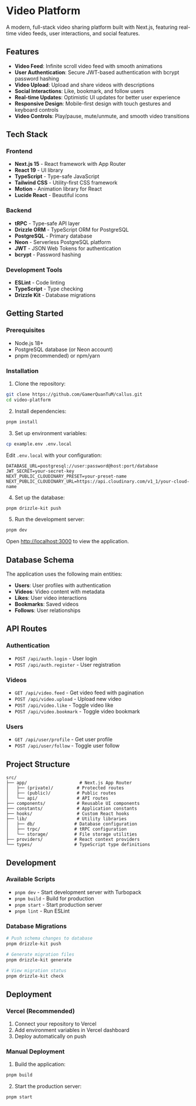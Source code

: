 # Video Platform

A modern, full-stack video sharing platform built with Next.js, featuring real-time video feeds, user interactions, and social features.

## Features

- **Video Feed**: Infinite scroll video feed with smooth animations
- **User Authentication**: Secure JWT-based authentication with bcrypt password hashing
- **Video Upload**: Upload and share videos with descriptions
- **Social Interactions**: Like, bookmark, and follow users
- **Real-time Updates**: Optimistic UI updates for better user experience
- **Responsive Design**: Mobile-first design with touch gestures and keyboard controls
- **Video Controls**: Play/pause, mute/unmute, and smooth video transitions

## Tech Stack

### Frontend
- **Next.js 15** - React framework with App Router
- **React 19** - UI library
- **TypeScript** - Type-safe JavaScript
- **Tailwind CSS** - Utility-first CSS framework
- **Motion** - Animation library for React
- **Lucide React** - Beautiful icons

### Backend
- **tRPC** - Type-safe API layer
- **Drizzle ORM** - TypeScript ORM for PostgreSQL
- **PostgreSQL** - Primary database
- **Neon** - Serverless PostgreSQL platform
- **JWT** - JSON Web Tokens for authentication
- **bcrypt** - Password hashing

### Development Tools
- **ESLint** - Code linting
- **TypeScript** - Type checking
- **Drizzle Kit** - Database migrations

## Getting Started

### Prerequisites

- Node.js 18+
- PostgreSQL database (or Neon account)
- pnpm (recommended) or npm/yarn

### Installation

1. Clone the repository:
```bash
git clone https://github.com/GamerQuanTuM/callus.git
cd video-platform
```

2. Install dependencies:
```bash
pnpm install
```

3. Set up environment variables:
```bash
cp example.env .env.local
```

Edit `.env.local` with your configuration:
```env
DATABASE_URL=postgresql://user:password@host:port/database
JWT_SECRET=your-secret-key
NEXT_PUBLIC_CLOUDINARY_PRESET=your-preset-name
NEXT_PUBLIC_CLOUDINARY_URL=https://api.cloudinary.com/v1_1/your-cloud-name
```

4. Set up the database:
```bash
pnpm drizzle-kit push
```

5. Run the development server:
```bash
pnpm dev
```

Open [http://localhost:3000](http://localhost:3000) to view the application.

## Database Schema

The application uses the following main entities:

- **Users**: User profiles with authentication
- **Videos**: Video content with metadata
- **Likes**: User video interactions
- **Bookmarks**: Saved videos
- **Follows**: User relationships

## API Routes

### Authentication
- `POST /api/auth.login` - User login
- `POST /api/auth.register` - User registration

### Videos
- `GET /api/video.feed` - Get video feed with pagination
- `POST /api/video.upload` - Upload new video
- `POST /api/video.like` - Toggle video like
- `POST /api/video.bookmark` - Toggle video bookmark

### Users
- `GET /api/user/profile` - Get user profile
- `POST /api/user/follow` - Toggle user follow

## Project Structure

```
src/
├── app/                    # Next.js App Router
│   ├── (private)/         # Protected routes
│   ├── (public)/          # Public routes
│   └── api/               # API routes
├── components/            # Reusable UI components
├── constants/             # Application constants
├── hooks/                 # Custom React hooks
├── lib/                   # Utility libraries
│   ├── db/               # Database configuration
│   ├── trpc/             # tRPC configuration
│   └── storage/          # File storage utilities
├── providers/            # React context providers
└── types/                # TypeScript type definitions
```

## Development

### Available Scripts

- `pnpm dev` - Start development server with Turbopack
- `pnpm build` - Build for production
- `pnpm start` - Start production server
- `pnpm lint` - Run ESLint

### Database Migrations

```bash
# Push schema changes to database
pnpm drizzle-kit push

# Generate migration files
pnpm drizzle-kit generate

# View migration status
pnpm drizzle-kit check
```

## Deployment

### Vercel (Recommended)

1. Connect your repository to Vercel
2. Add environment variables in Vercel dashboard
3. Deploy automatically on push

### Manual Deployment

1. Build the application:
```bash
pnpm build
```

2. Start the production server:
```bash
pnpm start
```

